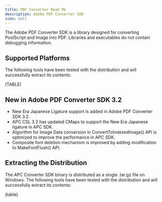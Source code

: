 ```yaml
---
title: PDF Converter Read Me
description: Adobe PDF Converter SDK
icon: null
---
```


The Adobe PDF Converter SDK is a library designed for converting PostScript and Image into PDF. Libraries and executables do not contain debugging information.

## Supported Platforms

The following tools have been tested with the distribution and will successfully extract its contents:

(TABLE)

## New in Adobe PDF Converter SDK 3.2

- New Era Japanese Ligature support is added in Adobe PDF Converter SDK 3.2.
- APC CSL 3.2 has updated CMaps to support the New Era Japanese ligature in APC SDK.
- Algorithm for Image Data conversion in ConvertToIndexedImage() API is optimized to improve the performance in APC SDK.
- Composite font deletion mechanism is improved by adding modification to MakeFontFlush() API.

## Extracting the Distribution

The APC Converter SDK binary is distributed as a single .tar.gz file on Windows. The following tools have been tested with the distribution and will successfully extract its contents:

(table)
